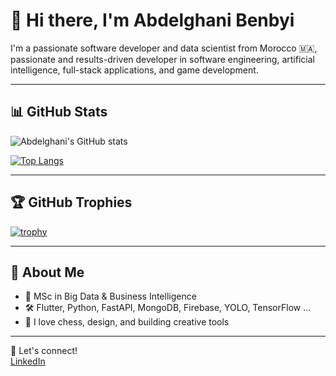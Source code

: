 # 👋 Hi there, I'm Abdelghani Benbyi

I'm a passionate software developer and data scientist from Morocco 🇲🇦, passionate and results-driven developer in software engineering, artificial intelligence, full-stack applications, and game development.

---

## 📊 GitHub Stats

![Abdelghani's GitHub stats](https://github-readme-stats.vercel.app/api?username=abdoubenbyi&show_icons=true&theme=default)

[![Top Langs](https://github-readme-stats.vercel.app/api/top-langs/?username=abdoubenbyi&layout=compact)](https://github.com/anuraghazra/github-readme-stats)

---

## 🏆 GitHub Trophies

[![trophy](https://github-profile-trophy.vercel.app/?username=abdoubenbyi&theme=flat)](https://github.com/ryo-ma/github-profile-trophy)

---

## 🚀 About Me

- 🧠 MSc in Big Data & Business Intelligence
- 🛠️ Flutter, Python, FastAPI, MongoDB, Firebase, YOLO, TensorFlow ...
- 🧩 I love chess, design, and building creative tools

---

🔗 Let's connect!  
[LinkedIn](https://www.linkedin.com/in/abdelghani-benbyi)
